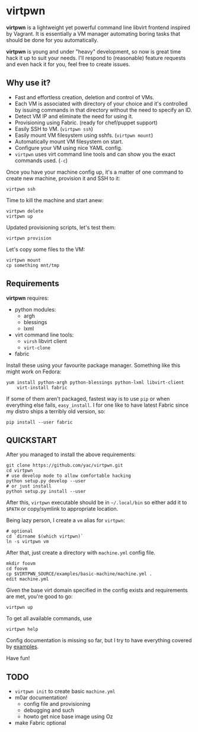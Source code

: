 # virtpwn

**virtpwn** is a lightweight yet powerful command line libvirt frontend
inspired by Vagrant. It is essentially a VM manager automating boring tasks
that should be done for you automatically.

**virtpwn** is young and under "heavy" development, so now is great time hack
it up to suit your needs. I'll respond to (reasonable) feature requests and
even hack it for you, feel free to create issues.


## Why use it?

 * Fast and effortless creation, deletion and control of VMs.
 * Each VM is associated with directory of your choice and it's controlled by
   issuing commands in that directory without the need to specify an ID.
 * Detect VM IP and eliminate the need for using it.
 * Provisioning using Fabric. (ready for chef/puppet support)
 * Easily SSH to VM. (`virtpwn ssh`)
 * Easily mount VM filesystem using sshfs. (`virtpwn mount`)
 * Automatically mount VM filesystem on start.
 * Configure your VM using nice YAML config. 
 * `virtpwn` uses virt command line tools and can show you the exact commands
   used. (`-c`)
 
Once you have your machine config up, it's a matter of one command to create
new machine, provision it and SSH to it:

    virtpwn ssh

Time to kill the machine and start anew:

    virtpwn delete
    virtpwn up

Updated provisioning scripts, let's test them:

    virtpwn provision

Let's copy some files to the VM:

    virtpwn mount
    cp something mnt/tmp

## Requirements

**virtpwn** requires:

 * python modules:
    * argh
    * blessings
    * lxml
 * virt command line tools:
    * `virsh` libvirt client
    * `virt-clone` 
 * fabric


Install these using your favourite package manager. Something like this might
work on Fedora:

    yum install python-argh python-blessings python-lxml libvirt-client
        virt-install fabric

If some of them aren't packaged, fastest way is to use `pip` or when
everything else fails, `easy_install`. I for one like to have latest Fabric
since my distro ships a terribly old version, so:

    pip install --user fabric

## QUICKSTART

After you managed to install the above requirements:

    git clone https://github.com/yac/virtpwn.git
    cd virtpwn
    # use develop mode to allow comfortable hacking
    python setup.py develop --user
    # or just install
    python setup.py install --user

After this, `virtpwn` executable should be in `~/.local/bin` so either add it
to `$PATH` or copy/symlink to appropriate location.

Being lazy person, I create a `vm` alias for `virtpwn`:

    # optional
    cd `dirname $(which virtpwn)`
    ln -s virtpwn vm

After that, just create a directory with `machine.yml` config file.

    mkdir foovm
    cd foovm
    cp $VIRTPWN_SOURCE/examples/basic-machine/machine.yml .
    edit machine.yml

Given the base virt domain specified in the config exists and requirements are
met, you're good to go:

    virtpwn up
 
To get all available commands, use

    virtpwn help

Config documentation is missing so far, but I try to have everything covered
by [examples](examples/).

Have fun!


## TODO

 * `virtpwn init` to create basic `machine.yml`
 * m0ar documentation!
    * config file and provisioning
    * debugging and such
    * howto get nice base image using Oz
 * make Fabric optional
